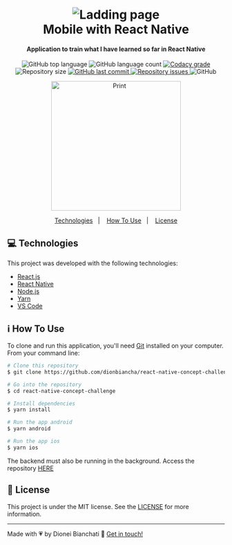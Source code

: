 <h1 align="center">
    <img alt="Ladding page" src="https://user-images.githubusercontent.com/4256471/60937329-69836380-a2a6-11e9-910b-759f9f1d26a7.png" />
    <br>
    Mobile with React Native
</h1>

<h4 align="center">
  Application to train what I have learned so far in React Native
</h4>
<p align="center">
  <img alt="GitHub top language" src="https://img.shields.io/github/languages/top/dionbiancha/react-native-concept-challenge.svg">

  <img alt="GitHub language count" src="https://img.shields.io/github/languages/count/dionbiancha/react-native-concept-challenge.svg">

  <a href="https://www.codacy.com/app/dionbiancha/react-native-concept-challenge?utm_source=github.com&amp;utm_medium=referral&amp;utm_content=dionbiancha/react-native-concept-challenge&amp;utm_campaign=Badge_Grade">
    <img alt="Codacy grade" src="https://img.shields.io/codacy/grade/1b577a07dda843aba09f4bc55d1af8fc.svg">
  </a>

  <img alt="Repository size" src="https://img.shields.io/github/repo-size/dionbiancha/react-native-concept-challenge.svg">
  <a href="https://github.com/dionbiancha/react-native-concept-challenge/commits/master">
    <img alt="GitHub last commit" src="https://img.shields.io/github/last-commit/dionbiancha/react-native-concept-challenge.svg">
  </a>

  <a href="https://github.com/dionbiancha/react-native-concept-challenge/issues">
    <img alt="Repository issues" src="https://img.shields.io/github/issues/dionbiancha/react-native-concept-challenge.svg">
  </a>

  <img alt="GitHub" src="https://img.shields.io/github/license/dionbiancha/react-native-concept-challenge.svg">
</p>

<p align="center">
  <img width="300px" alt="Print" src="https://res.cloudinary.com/dionbiancha/image/upload/v1612561458/github/WhatsApp_Image_2021-02-05_at_18.43.40_eys3vs.jpg">
</p>

<p align="center">
  <a href="#computer-technologies">Technologies</a>&nbsp;&nbsp;&nbsp;|&nbsp;&nbsp;&nbsp;
  <a href="#information_source-how-to-use">How To Use</a>&nbsp;&nbsp;&nbsp;|&nbsp;&nbsp;&nbsp;
  <a href="#memo-license">License</a>
</p>

## :computer: Technologies

This project was developed with the following technologies:

-  [React.js][reactjs]
-  [React Native][reactnative]
-  [Node.js][nodejs]
-  [Yarn][yarn]
-  [VS Code][vc]

## :information_source: How To Use

To clone and run this application, you'll need [Git](https://git-scm.com) installed on your computer. From your command line:

```bash
# Clone this repository
$ git clone https://github.com/dionbiancha/react-native-concept-challenge

# Go into the repository
$ cd react-native-concept-challenge

# Install dependencies
$ yarn install

# Run the app android
$ yarn android

# Run the app ios
$ yarn ios

```

The backend must also be running in the background. Access the repository [HERE](https://github.com/dionbiancha/nodejs-concept-challenge)

## :memo: License
This project is under the MIT license. See the [LICENSE](https://github.com/dionbiancha/react-native-concept-challenge/blob/master/LICENSE) for more information.

---

Made with :heartpulse: by Dionei Bianchati :wave: [Get in touch!](https://www.linkedin.com/in/dionbiancha/)


[vc]: https://code.visualstudio.com/
[nodejs]: https://nodejs.org/en/
[yarn]: https://yarnpkg.com/
[reactjs]: https://pt-br.reactjs.org/
[reactnative]: https://reactnative.dev/


